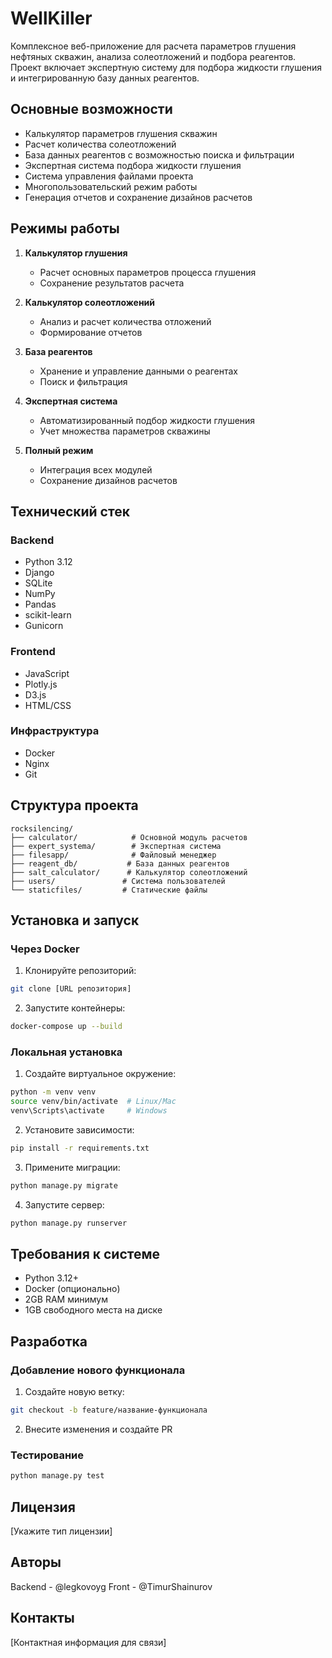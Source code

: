 # WellKiller

Комплексное веб-приложение для расчета параметров глушения нефтяных скважин, анализа солеотложений и подбора реагентов. Проект включает экспертную систему для подбора жидкости глушения и интегрированную базу данных реагентов.

## Основные возможности

- Калькулятор параметров глушения скважин
- Расчет количества солеотложений
- База данных реагентов с возможностью поиска и фильтрации
- Экспертная система подбора жидкости глушения
- Система управления файлами проекта
- Многопользовательский режим работы
- Генерация отчетов и сохранение дизайнов расчетов

## Режимы работы

1. **Калькулятор глушения**
   - Расчет основных параметров процесса глушения
   - Сохранение результатов расчета

2. **Калькулятор солеотложений**
   - Анализ и расчет количества отложений
   - Формирование отчетов

3. **База реагентов**
   - Хранение и управление данными о реагентах
   - Поиск и фильтрация

4. **Экспертная система**
   - Автоматизированный подбор жидкости глушения
   - Учет множества параметров скважины

5. **Полный режим**
   - Интеграция всех модулей
   - Сохранение дизайнов расчетов

## Технический стек

### Backend
- Python 3.12
- Django
- SQLite
- NumPy
- Pandas
- scikit-learn
- Gunicorn

### Frontend
- JavaScript
- Plotly.js
- D3.js
- HTML/CSS

### Инфраструктура
- Docker
- Nginx
- Git

## Структура проекта

```
rocksilencing/
├── calculator/            # Основной модуль расчетов
├── expert_systema/        # Экспертная система
├── filesapp/              # Файловый менеджер
├── reagent_db/           # База данных реагентов
├── salt_calculator/      # Калькулятор солеотложений
├── users/               # Система пользователей
└── staticfiles/         # Статические файлы
```

## Установка и запуск

### Через Docker

1. Клонируйте репозиторий:
```bash
git clone [URL репозитория]
```

2. Запустите контейнеры:
```bash
docker-compose up --build
```

### Локальная установка

1. Создайте виртуальное окружение:
```bash
python -m venv venv
source venv/bin/activate  # Linux/Mac
venv\Scripts\activate     # Windows
```

2. Установите зависимости:
```bash
pip install -r requirements.txt
```

3. Примените миграции:
```bash
python manage.py migrate
```

4. Запустите сервер:
```bash
python manage.py runserver
```

## Требования к системе

- Python 3.12+
- Docker (опционально)
- 2GB RAM минимум
- 1GB свободного места на диске

## Разработка

### Добавление нового функционала

1. Создайте новую ветку:
```bash
git checkout -b feature/название-функционала
```

2. Внесите изменения и создайте PR

### Тестирование

```bash
python manage.py test
```

## Лицензия

[Укажите тип лицензии]

## Авторы

Backend - @legkovoyg
Front - @TimurShainurov

## Контакты

[Контактная информация для связи]